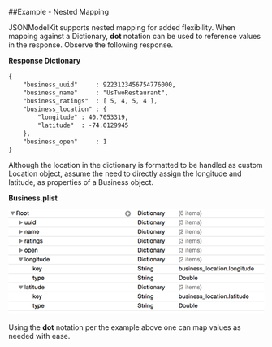 ##Example - Nested Mapping

JSONModelKit supports nested mapping for added flexibility. When mapping against a Dictionary, **dot** notation can be used to reference values in the response. Observe the following response.

**Response Dictionary**

```
{
    "business_uuid"		: 9223123456754776000,
    "business_name"		: "UsTwoRestaurant",
    "business_ratings"	: [ 5, 4, 5, 4 ],
    "business_location" : {
        "longitude" : 40.7053319,
        "latitude"  : -74.0129945
    },
    "business_open"		: 1
}
```

Although the location in the dictionary is formatted to be handled as custom Location object, assume the need to directly assign the longitude and latitude, as properties of a Business object.

**Business.plist**
<br/>

![alt tag](/documentation/readme_assets/nested_mapping_example.png?raw=true)
<br/>

Using the **dot** notation per the example above one can map values as needed with ease.
